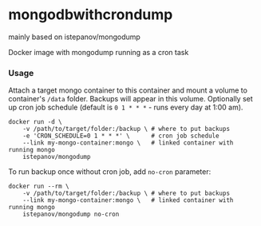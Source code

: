 mongodbwithcrondump 
===================
mainly based on istepanov/mongodump

Docker image with mongodump running as a cron task

### Usage

Attach a target mongo container to this container and mount a volume to container's `/data` folder. Backups will appear in this volume. Optionally set up cron job schedule (default is `0 1 * * *` - runs every day at 1:00 am).

    docker run -d \
        -v /path/to/target/folder:/backup \ # where to put backups
        -e 'CRON_SCHEDULE=0 1 * * *' \      # cron job schedule
        --link my-mongo-container:mongo \   # linked container with running mongo
        istepanov/mongodump

To run backup once without cron job, add `no-cron` parameter:

    docker run --rm \
        -v /path/to/target/folder:/backup \ # where to put backups
        --link my-mongo-container:mongo \   # linked container with running mongo
        istepanov/mongodump no-cron
